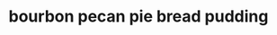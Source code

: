 ---
servings: 6-8 servings
notes: |-
  * This recipe is best if left to sit for 6-8 hours or overnight, it gives the bread plenty of time to soak everything up!
  * I mix mine in the mornings let sit until I finish dinner and pop it in the oven before we sit down to eat
directions: |-
  * In a large mixing bowl add eggs and slightly beat
  * Add everything but the bread and pecans
  * Mix well until it is combined really good
  * Fold in bread and half the pecans
  * Let sit at room temperature for 1 hour mixing every so often to coat bread well
  * Cover and refrigerate until you are ready to bake
  * Preheat oven to 350 degrees
  * Prepare a 9x13 baking dish with butter or cooking spray. (i use a little smaller size because i like a thicker bread pudding.)
  * Pour everything into your prepared baking dish
  * Top with remaining pecans
  * Pop in the oven and bake for 60 minutes
  * While bread pudding is baking, in a saucepan melt stick of butter.
  * Add sugar, dark rum or bourbon, and water
  * Mix well and simmer for 10 minutes stirring occasionally
  * Turn stove eye off and let sit to keep warm until bread pudding is finished
  * Remove from oven
  * While still hot pour half the rum sauce over the top
  * Letting it get down between the pudding and sides of baking dish
  * Let sit for 15 minutes and pour more sauce over it (you judge how much of the sauce you want - some or all it is up to you.)
  * Enjoy! I like mine warm with vanilla ice cream and hubby eats his with fresh whipped topping
ingredients: |-
  * 6 large eggs beaten
  * 1 c light karo syrup
  * 1 c heavy cream
  * 1/2 c butter melted
  * 2 tsp vanilla extract
  * 1 c sugar
  * 1/4 c dark rum or bourbon
  * 8 c cubed bread (use a hearty or heavy bread) does not have to be stale or toasted
  * 1 c chopped or halved pecans divided

  Rum sauce:
  * 1 stick butter
  * 1 c sugar
  * 1/4 c dark rum or bourbon
  * 1/4 c water (if you want a heavy rum or bourbon flavor omit water and use liquor in its place)
rating: 5
ease: easy
category: dessert
href: 'https://www.justapinch.com/recipes/dessert/cake/drunk-pecan-pie-bread-pudding.html'
totalTime: 1 hr 20 mins
cookTime: 1 hr
prepTime: 20 mins
title: bourbon pecan pie bread pudding
path: /bourbon-pecan-pie-bread-pudding
---